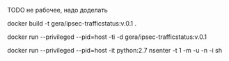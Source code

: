 TODO не рабочее, надо доделать


docker build -t gera/ipsec-trafficstatus:v.0.1 .

docker run --privileged --pid=host -ti -d gera/ipsec-trafficstatus:v.0.1

docker run --privileged --pid=host -it python:2.7 nsenter -t 1 -m -u -n -i sh
